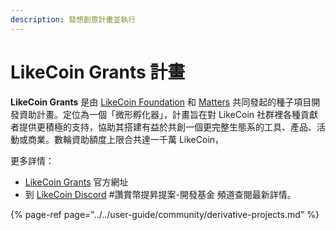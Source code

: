 ```yaml
---
description: 發想創意計畫並執行
---
```


# LikeCoin Grants 計畫

**LikeCoin Grants** 是由 [LikeCoin Foundation](https://like.co/) 和 [Matters](https://matters.news/) 共同發起的種子項目開發資助計畫。定位為一個「微形孵化器」，計畫旨在對 LikeCoin 社群裡各種貢獻者提供更積極的支持，協助其搭建有益於共創一個更完整生態系的工具、產品、活動或商業。數輪資助額度上限合共達一千萬 LikeCoin，

更多詳情：

* [LikeCoin Grants](https://www.notion.so/likecoingrants/MainPage-32d790bb3d3b4b6ea9832dc0fe8bda62) 官方網址
* 到 [LikeCoin Discord](https://discord.com/invite/W4DQ6peZZZ) \#讚賞幣提昇提案-開發基金 頻道查閱最新詳情。

{% page-ref page="../../user-guide/community/derivative-projects.md" %}







